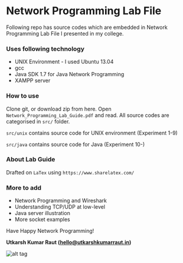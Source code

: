 # Network Programming Lab File

Following repo has source codes which are embedded in Network Programming Lab File I presented in my college.


### Uses following technology 
* UNIX Environment - I used Ubuntu 13.04
* gcc
* Java SDK 1.7 for Java Network Programming 
* XAMPP server

### How to use

Clone git, or download zip from here. Open ``Network_Programming_Lab_Guide.pdf`` and read. All source codes are categorised in ```src/``` folder.

`src/unix` contains source code for UNIX environment (Experiment 1-9)

`src/java` contains source code for Java (Experiment 10-)


### About Lab Guide

Drafted on ``LaTex`` using ``https://www.sharelatex.com/``

### More to add

 - Network Programming and Wireshark
 - Understanding TCP/UDP at low-level
 - Java server illustration
 - More socket examples

Have Happy Network Programming! 

**Utkarsh Kumar Raut (hello@utkarshkumarraut.in)**

![alt tag](https://raw.github.com/username/projectname/branch/path/to/img.png)    
